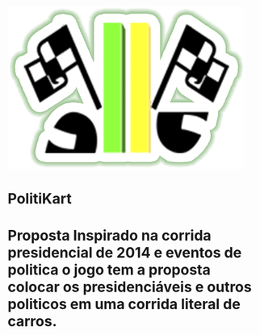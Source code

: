 ![Project Logo](https://github.com/RailsonTales/PolitiKart/blob/master/Assets/_Game/Arte2D/Logo.png)

# PolitiKart

<h1> Proposta
  Inspirado na corrida presidencial de 2014 e eventos de politica o jogo tem a proposta colocar os presidenciáveis e outros politicos em uma corrida literal de carros.
  

